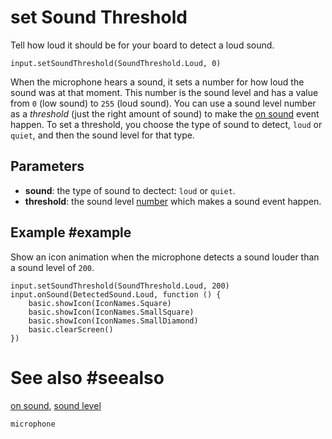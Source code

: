 # set Sound Threshold

Tell how loud it should be for your board to detect a loud sound.

```sig
input.setSoundThreshold(SoundThreshold.Loud, 0)
```

When the microphone hears a sound, it sets a number for how loud the sound was at that moment.
This number is the sound level and has a value from `0` (low sound) to `255` (loud sound). You can use
a sound level number as a _threshold_ (just the right amount of sound) to make the
[on sound](/reference/input/on-sound) event happen. To set a threshold, you choose the type of sound
to detect, `loud` or `quiet`, and then the sound level for that type.

## Parameters

* **sound**: the type of sound to dectect: `loud` or `quiet`.
* **threshold**: the sound level [number](/types/number) which makes a sound event happen.

## Example #example

Show an icon animation when the microphone detects a sound louder than a sound level of `200`.

```blocks
input.setSoundThreshold(SoundThreshold.Loud, 200)
input.onSound(DetectedSound.Loud, function () {
    basic.showIcon(IconNames.Square)
    basic.showIcon(IconNames.SmallSquare)
    basic.showIcon(IconNames.SmallDiamond)
    basic.clearScreen()
})
```

# See also #seealso

[on sound](/reference/input/on-sound), [sound level](/reference/input/sound-level)

```package
microphone
```